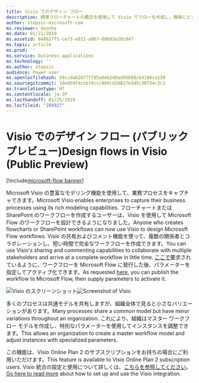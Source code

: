```yaml
---
title: Visio でのデザイン フロー
description: 標準フローチャートの概念を使用して Visio でフローを作成し、簡単にビジュアル化できるようにフローを Visio にエクスポートします。
author: stepsic-microsoft-com
ms.reviewer: deonhe
ms.date: 01/21/2019
ms.assetid: 640627f1-ce73-e811-a967-000d3a18c047
ms.topic: article
ms.prod: ''
ms.service: business-applications
ms.technology: ''
ms.author: stepsic
audience: Power user
ms.openlocfilehash: 59ccda62877f795a0eb2d8ad99b08cb4100ca130
ms.sourcegitcommit: 1de869f4ccb74ccc9b9cd26817e3d5c30734c3c3
ms.translationtype: HT
ms.contentlocale: ja-JP
ms.lasthandoff: 01/25/2019
ms.locfileid: "288927"
---
```

# <a name="design-flows-in-visio-public-preview"></a><span data-ttu-id="13b70-103">Visio でのデザイン フロー (パブリック プレビュー)</span><span class="sxs-lookup"><span data-stu-id="13b70-103">Design flows in Visio (Public Preview)</span></span>


[!include[microsoft-flow banner](../includes/microsoft-flow.md)]

<span data-ttu-id="13b70-104">Microsoft Visio の豊富なモデリング機能を使用して、業務プロセスをキャプチャできます。</span><span class="sxs-lookup"><span data-stu-id="13b70-104">Microsoft Visio enables enterprises to capture their business processes using its rich modeling capabilities.</span></span> <span data-ttu-id="13b70-105">フローチャートまたは SharePoint のワークフローを作成するユーザーは、Visio を使用して Microsoft Flow のワークフローを設計できるようになりました。</span><span class="sxs-lookup"><span data-stu-id="13b70-105">Anyone who creates flowcharts or SharePoint workflows can now use Visio to design Microsoft Flow workflows.</span></span> <span data-ttu-id="13b70-106">Visio の共有およびコメント機能を使って、複数の関係者とコラボレーションし、短い時間で完全なワークフローを作成できます。</span><span class="sxs-lookup"><span data-stu-id="13b70-106">You can use Visio's sharing and commenting capabilities to collaborate with multiple stakeholders and arrive at a complete workflow in little time.</span></span> <span data-ttu-id="13b70-107">[ここで](https://powerusers.microsoft.com/t5/Flow-Ideas/Interactively-Build-Microsoft-WORKFlows-visually-in-Visio-Two/idi-p/54269)要求されているように、ワークフローを Microsoft Flow に発行した後、パラメーターを指定してアクティブ化できます。</span><span class="sxs-lookup"><span data-stu-id="13b70-107">As requested [here](https://powerusers.microsoft.com/t5/Flow-Ideas/Interactively-Build-Microsoft-WORKFlows-visually-in-Visio-Two/idi-p/54269), you can publish the workflow to Microsoft Flow, then supply parameters to activate it.</span></span>

<span data-ttu-id="13b70-108">![Visio のスクリーンショット](media/visio_01.png "Visio のスクリーンショット")</span><span class="sxs-lookup"><span data-stu-id="13b70-108">![Screenshot of Visio](media/visio_01.png "Screenshot of Visio")</span></span>

<span data-ttu-id="13b70-109">多くのプロセスは共通モデルを共有しますが、組織全体で見ると小さなバリエーションがあります。</span><span class="sxs-lookup"><span data-stu-id="13b70-109">Many processes share a common model but have minor variations throughout an organization.</span></span> <span data-ttu-id="13b70-110">これにより、組織はマスター ワークフロー モデルを作成し、特別なパラメーターを使用してインスタンスを調整できます。</span><span class="sxs-lookup"><span data-stu-id="13b70-110">This allows an organization to create a master workflow model and adjust instances with specialized parameters.</span></span>

<span data-ttu-id="13b70-111">この機能は、Visio Online Plan 2 のサブスクリプションをお持ちの場合にご利用いただけます。</span><span class="sxs-lookup"><span data-stu-id="13b70-111">This feature is available to Visio Online Plan 2 subscription users.</span></span> <span data-ttu-id="13b70-112">Visio 統合の設定と使用について詳しくは、[こちらを参照してください](https://support.office.com/article/Design-a-Microsoft-Flow-in-Visio-35f0c9a9-912b-486d-88f7-4fc68013ad1a)。</span><span class="sxs-lookup"><span data-stu-id="13b70-112">[Go here to read more](https://support.office.com/article/Design-a-Microsoft-Flow-in-Visio-35f0c9a9-912b-486d-88f7-4fc68013ad1a) about how to set up and use the Visio integration.</span></span>
